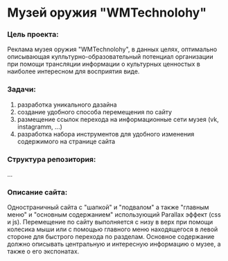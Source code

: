 # Музей оружия "WMTechnolohy"
### Цель проекта:
Реклама музея оружия "WMTechnolohy", в данных целях, оптимально описывающая кулльтурно-образовательный потенциал организации при помощи трансляции информации о культурных ценностых в наиболее интересном для восприятия виде.
### Задачи:
1) разработка уникального дазайна
2) создание удобного способа перемещения по сайту
3) размещение ссылок перехода на информационные сети музея (vk, instagramm, ...)
4) разработка набора инструментов для удобного изменения содержимого на странице сайта
### Структура репозитория:
...
### Описание сайта:
Одностраничный сайта с "шапкой" и "подвалом" а также "главным меню" и "основным содержанием" использующий Parallax эффект (css и js). Перемещение по сайту выполняется с низу в верх при помощи колесика мыши или с помощью главного меню находящегося в левой стороне для быстрого перехода по разделам. Основное содержание должно описывать центральную и интересную информацию о музее, а также о его экспонатах.    
